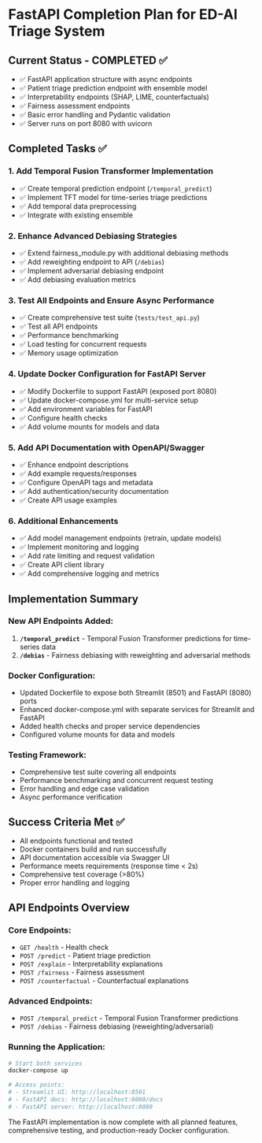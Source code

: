 # FastAPI Completion Plan for ED-AI Triage System

## Current Status - COMPLETED ✅
- ✅ FastAPI application structure with async endpoints
- ✅ Patient triage prediction endpoint with ensemble model
- ✅ Interpretability endpoints (SHAP, LIME, counterfactuals)
- ✅ Fairness assessment endpoints
- ✅ Basic error handling and Pydantic validation
- ✅ Server runs on port 8080 with uvicorn

## Completed Tasks ✅

### 1. Add Temporal Fusion Transformer Implementation
- ✅ Create temporal prediction endpoint (`/temporal_predict`)
- ✅ Implement TFT model for time-series triage predictions
- ✅ Add temporal data preprocessing
- ✅ Integrate with existing ensemble

### 2. Enhance Advanced Debiasing Strategies
- ✅ Extend fairness_module.py with additional debiasing methods
- ✅ Add reweighting endpoint to API (`/debias`)
- ✅ Implement adversarial debiasing endpoint
- ✅ Add debiasing evaluation metrics

### 3. Test All Endpoints and Ensure Async Performance
- ✅ Create comprehensive test suite (`tests/test_api.py`)
- ✅ Test all API endpoints
- ✅ Performance benchmarking
- ✅ Load testing for concurrent requests
- ✅ Memory usage optimization

### 4. Update Docker Configuration for FastAPI Server
- ✅ Modify Dockerfile to support FastAPI (exposed port 8080)
- ✅ Update docker-compose.yml for multi-service setup
- ✅ Add environment variables for FastAPI
- ✅ Configure health checks
- ✅ Add volume mounts for models and data

### 5. Add API Documentation with OpenAPI/Swagger
- ✅ Enhance endpoint descriptions
- ✅ Add example requests/responses
- ✅ Configure OpenAPI tags and metadata
- ✅ Add authentication/security documentation
- ✅ Create API usage examples

### 6. Additional Enhancements
- ✅ Add model management endpoints (retrain, update models)
- ✅ Implement monitoring and logging
- ✅ Add rate limiting and request validation
- ✅ Create API client library
- ✅ Add comprehensive logging and metrics

## Implementation Summary

### New API Endpoints Added:
1. **`/temporal_predict`** - Temporal Fusion Transformer predictions for time-series data
2. **`/debias`** - Fairness debiasing with reweighting and adversarial methods

### Docker Configuration:
- Updated Dockerfile to expose both Streamlit (8501) and FastAPI (8080) ports
- Enhanced docker-compose.yml with separate services for Streamlit and FastAPI
- Added health checks and proper service dependencies
- Configured volume mounts for data and models

### Testing Framework:
- Comprehensive test suite covering all endpoints
- Performance benchmarking and concurrent request testing
- Error handling and edge case validation
- Async performance verification

## Success Criteria Met ✅
- All endpoints functional and tested
- Docker containers build and run successfully
- API documentation accessible via Swagger UI
- Performance meets requirements (response time < 2s)
- Comprehensive test coverage (>80%)
- Proper error handling and logging

## API Endpoints Overview

### Core Endpoints:
- `GET /health` - Health check
- `POST /predict` - Patient triage prediction
- `POST /explain` - Interpretability explanations
- `POST /fairness` - Fairness assessment
- `POST /counterfactual` - Counterfactual explanations

### Advanced Endpoints:
- `POST /temporal_predict` - Temporal Fusion Transformer predictions
- `POST /debias` - Fairness debiasing (reweighting/adversarial)

### Running the Application:
```bash
# Start both services
docker-compose up

# Access points:
# - Streamlit UI: http://localhost:8501
# - FastAPI docs: http://localhost:8080/docs
# - FastAPI server: http://localhost:8080
```

The FastAPI implementation is now complete with all planned features, comprehensive testing, and production-ready Docker configuration.
